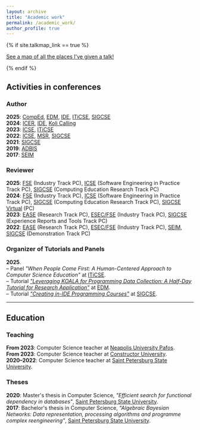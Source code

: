 ```yaml
---
layout: archive
title: "Academic work"
permalink: /academic_work/
author_profile: true
---
```


{% if site.talkmap_link == true %}

<p style="text-decoration:underline;"><a href="/talkmap.html">See a map of all the places I've given a talk!</a></p>

{% endif %}

<h2>Activities in conferences</h2>

<h3>Author</h3>

<b>2025</b>: <a href="https://comped.acm.org/2025/">CompEd</a>, <a href="https://educationaldatamining.org/edm2025/">EDM</a>, <a href="https://ide-workshop.github.io/">IDE</a>, <a href="https://iticse.acm.org/2025/">ITiCSE</a>, <a href="https://sigcse2025.sigcse.org/">SIGCSE</a><br>
<b>2024</b>: <a href="https://conf.researchr.org/home/icer-2024">ICER</a>, <a href="https://ide-workshop.github.io/content/ide-2024.html">IDE</a>, <a href="https://www.kolicalling.fi/">Koli Calling</a><br>
<b>2023</b>: <a href="https://conf.researchr.org/home/icse-2023">ICSE</a>, <a href="https://iticse.acm.org/2023/">ITiCSE</a><br>
<b>2022</b>: <a href="https://conf.researchr.org/home/icse-2022">ICSE</a>, <a href="https://conf.researchr.org/home/msr-2022">MSR</a>, <a href="https://sigcse2022.sigcse.org/">SIGCSE</a><br>
<b>2021</b>: <a href="https://sigcse2021.sigcse.org/">SIGCSE</a><br>
<b>2019</b>: <a href="https://adbis2019.um.si/">ADBIS</a><br>
<b>2017</b>: <a href="https://ceur-ws.org/Vol-1864/">SEIM</a>

<h3>Reviewer</h3>

<b>2025</b>: <a href="https://conf.researchr.org/track/fse-2025/fse-2025-industry-papers">FSE</a> (Industry Track PC), <a href="https://conf.researchr.org/track/icse-2025/icse-2025-software-engineering-in-practice?">ICSE</a> (Software Engineering in Practice Track PC), <a href="https://sigcse2025.sigcse.org/track/sigcse-ts-2025-Papers">SIGCSE</a> (Computing Education Research Track PC) <br>
<b>2024</b>: <a href="https://2024.esec-fse.org/track/fse-2024-industry?">FSE</a> (Industry Track PC), <a href="https://conf.researchr.org/track/icse-2024/icse-2024-software-engineering-in-practice?">ICSE</a> (Software Engineering in Practice Track PC), <a href="https://www.sigcse2024.org/track/sigcse-ts-2024-Papers-1">SIGCSE</a> (Computing Education Research Track PC), <a href="https://sigcsevirtual.acm.org/track/sigcse-virtual-2024-participation">SIGCSE Virtual</a> (PC)<br>
<b>2023</b>: <a href="https://conf.researchr.org/track/ease-2023/ease-2023-research?">EASE</a> (Research Track PC), <a href="https://2023.esec-fse.org/track/fse-2023-industry?">ESEC/FSE</a> (Industry Track PC), <a href="https://sigcse2023.sigcse.org/track/sigcse-ts-2023-papers">SIGCSE</a> (Experience Reports and Tools Track PC)<br>
<b>2022</b>: <a href="https://conf.researchr.org/track/ease-2022/ease-2022-research">EASE</a> (Research Track PC), <a href="https://2022.esec-fse.org/track/fse-2022-industry?">ESEC/FSE</a> (Industry Track PC), <a href="https://sigcse2022.sigcse.org/">SEIM</a>, <a href="https://sigcse2022.sigcse.org/">SIGCSE</a> (Demonstration Track PC)

<h3>Organizer of Tutorials and Panels</h3>

<b>2025</b>.<br>
– Panel <i>"When People Come First: A Human-Centered Approach to Computer Science Education"</i> at <a href="https://iticse.acm.org/2025/">ITiCSE</a>.<br>
– Tutorial <i><a href="https://jb.gg/edm-tutorial-koala">"Leveraging KOALA for Programming Data Collection: A Half-Day Tutorial for Research Application"</a></i> at <a href="https://educationaldatamining.org/edm2025/">EDM</a>.<br>
– Tutorial <i><a href="https://lp.jetbrains.com/sigcse-ide-v2-4147/">"Creating in-IDE Programming Courses"</a></i> at <a href="https://sigcse2025.sigcse.org/">SIGCSE</a>.

<hr color="#888888" size="4" noshade>

<h2>Education</h2>

<h3>Teaching</h3>

<b>From 2023</b>: Computer Science teacher at <a href="https://www.nup.ac.cy/">Neapolis University Pafos</a>.<br>
<b>From 2023</b>: Computer Science teacher at <a href="https://constructor.university/">Constructor University</a>.<br>
<b>2020–2022</b>: Computer Science teacher at <a href="https://english.spbu.ru/">Saint Petersburg State University</a>.

<h3>Theses</h3>

<b>2020</b>: Master's thesis in Computer Science, <i>"Efficient search for functional dependency in databases"</i>, <a href="https://english.spbu.ru/">Saint Petersburg State University</a>.<br>
<b>2017</b>: Bachelor's thesis in Computer Science, <i>"Algebraic Bayesian Networks: Data representation, processing algorithms and programme complex reengineering"</i>, <a href="https://english.spbu.ru/">Saint Petersburg State University</a>.